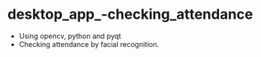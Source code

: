 # desktop_app_-checking_attendance
- Using opencv, python and pyqt
- Checking attendance by facial recognition.
